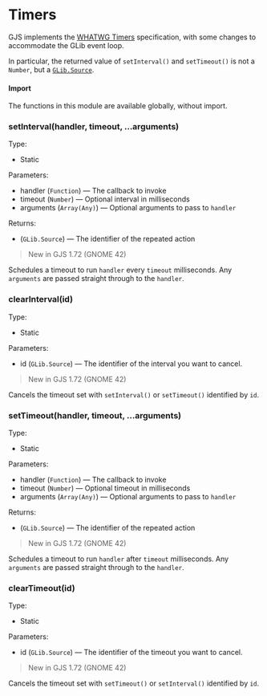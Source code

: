 # Timers

GJS implements the [WHATWG Timers][whatwg-timers] specification, with some
changes to accommodate the GLib event loop.

In particular, the returned value of `setInterval()` and `setTimeout()` is not a
`Number`, but a [`GLib.Source`][gsource].

#### Import

The functions in this module are available globally, without import.

[whatwg-timers]: https://html.spec.whatwg.org/multipage/timers-and-user-prompts.html#timers
[gsource]: https://gjs-docs.gnome.org/glib20/glib.source

### setInterval(handler, timeout, ...arguments)

Type:
* Static

Parameters:
* handler (`Function`) — The callback to invoke
* timeout (`Number`) — Optional interval in milliseconds
* arguments (`Array(Any)`) — Optional arguments to pass to `handler`

Returns:
* (`GLib.Source`) — The identifier of the repeated action

> New in GJS 1.72 (GNOME 42)

Schedules a timeout to run `handler` every `timeout` milliseconds. Any
`arguments` are passed straight through to the `handler`.

### clearInterval(id)

Type:
* Static

Parameters:
* id (`GLib.Source`) — The identifier of the interval you want to cancel.

> New in GJS 1.72 (GNOME 42)

Cancels the timeout set with `setInterval()` or `setTimeout()` identified by
`id`.

### setTimeout(handler, timeout, ...arguments)

Type:
* Static

Parameters:
* handler (`Function`) — The callback to invoke
* timeout (`Number`) — Optional timeout in milliseconds
* arguments (`Array(Any)`) — Optional arguments to pass to `handler`

Returns:
* (`GLib.Source`) — The identifier of the repeated action

> New in GJS 1.72 (GNOME 42)

Schedules a timeout to run `handler` after `timeout` milliseconds. Any
`arguments` are passed straight through to the `handler`.

### clearTimeout(id)

Type:
* Static

Parameters:
* id (`GLib.Source`) — The identifier of the timeout you want to cancel.

> New in GJS 1.72 (GNOME 42)

Cancels the timeout set with `setTimeout()` or `setInterval()` identified by
`id`.

